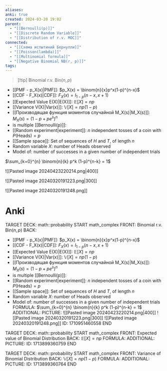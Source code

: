```yaml
---
aliases: 
anki: true
created: 2024-03-20 19:02
parent:
  - "[[Bernoulli(p)]]"
  - "[[Discrete Random Variable]]"
  - "[[Distribution of r.v. MOC]]"
connected:
  - "[[Схема испытиний Бернулли]]"
  - "[[Poisson(lambda)]]"
  - "[[Multinomial formula]]"
  - "[[Negative Binomial NB(r, p)]]"
tags:
---
```


> [!tip] Binomial r.v.  $\text{Bin}(n, p)$
- [[PMF - p_X(x)|PMF]]: $p_X(x) = \binom{n}{x}p^x(1-p)^{n-x}$
- [[CDF - F_X(x)|CDF]]: $F_X(x) = I_{1-p}(n-x, x+1)$
- [[Expected Value E(X)|E(X)]]: $\mathbb{E}[X] = np$
- [[Variance V(X)|Var(x)]]: $\mathbb{V}[X] = np(1-p)$
- [[Производящая функция моментов случайной M_X(s)|M_X(s)]]: $M_X(s) = (1-p+pe^s)^n$  
- is multiple [[Bernoulli(p)]]:
- [[Random experiment|experiment]]: $n$ independent tosses of a coin with $P(\text{Heads}) = p$
- [[Sample space]]: Set of sequences of $H$ and $T$, of length $n$
- Random variable $X$: number of Heads observed
- Model of: number of successes in a given number of independent trials

$\sum_{k=0}^{n} \binom{n}{k} p^k (1-p)^{n-k} = 1$

![[Pasted image 20240423220214.png|400]]

![[Pasted image 20240320191223.png|300]]

![[Pasted image 20240320191248.png]]

# Anki
TARGET DECK: math::probability
START
math_complex
FRONT: Binomial r.v.  $\text{Bin}(n, p)$
BACK: 
- [[PMF - p_X(x)|PMF]]: $p_X(x) = \binom{n}{x}p^x(1-p)^{n-x}$
- [[CDF - F_X(x)|CDF]]: $F_X(x) = I_{1-p}(n-x, x+1)$
- [[Expected Value E(X)|E(X)]]: $\mathbb{E}[X] = np$
- [[Variance V(X)|Var(x)]]: $\mathbb{V}[X] = np(1-p)$
- [[Производящая функция моментов случайной M_X(s)|M_X(s)]]: $M_X(s) = (1-p+pe^s)^n$  
- is multiple [[Bernoulli(p)]]:
- [[Random experiment|experiment]]: $n$ independent tosses of a coin with $P(\text{Heads}) = p$
- [[Sample space]]: Set of sequences of $H$ and $T$, of length $n$
- Random variable $X$: number of Heads observed
- Model of: number of successes in a given number of independent trials
FORMULA: 
$\sum_{k=0}^{n} \binom{n}{k} p^k (1-p)^{n-k} = 1$
ADDITIONAL:
PICTURE:
![[Pasted image 20240423220214.png|400]]
![[Pasted image 20240320191223.png|300]]
![[Pasted image 20240320191248.png]]
ID: 1710951460558
END

TARGET DECK: math::probability
START
math_complex
FRONT: Expected value of Binomial Distribution
BACK: $\mathbb{E}[X] = np$
FORMULA: 
ADDITIONAL:
PICTURE:
ID: 1713899360759
END

TARGET DECK: math::probability
START
math_complex
FRONT: Variance of Binomial Distribution
BACK: $\mathbb{V}[X] = np(1-p)$
FORMULA: 
ADDITIONAL:
PICTURE:
ID: 1713899360764
END